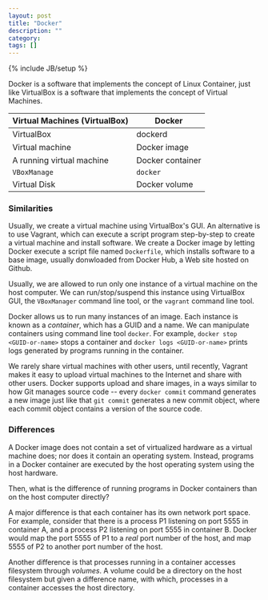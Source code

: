 ```yaml
---
layout: post
title: "Docker"
description: ""
category:
tags: []
---
```

{% include JB/setup %}

Docker is a software that implements the concept of Linux Container,
just like VirtualBox is a software that implements the concept of
Virtual Machines.

Virtual Machines (VirtualBox) | Docker
----------------------------- | ------
VirtualBox                    | dockerd
Virtual machine               | Docker image
A running virtual machine     | Docker container
`VBoxManage`                  | `docker`
Virtual Disk                  | Docker volume

### Similarities

Usually, we create a virtual machine using VirtualBox's GUI.  An
alternative is to use Vagrant, which can execute a script program
step-by-step to create a virtual machine and install software.  We
create a Docker image by letting Docker execute a script file named
`Dockerfile`, which installs software to a base image, usually
donwloaded from Docker Hub, a Web site hosted on Github.

Usually, we are allowed to run only one instance of a virtual machine
on the host computer.  We can run/stop/suspend this instance using
VirtualBox GUI, the `VBoxManager` command line tool, or the `vagrant`
command line tool.

Docker allows us to run many instances of an image.  Each instance is
known as a *container*, which has a GUID and a name.  We can
manipulate containers using command line tool `docker`.  For example,
`docker stop <GUID-or-name>` stops a container and `docker logs
<GUID-or-name>` prints logs generated by programs running in the
container.

We rarely share virtual machines with other users, until recently,
Vagrant makes it easy to upload virtual machines to the Internet and
share with other users.  Docker supports upload and share images, in a
ways similar to how Git manages source code -- every `docker commit`
command generates a new image just like that `git commit` generates a
new commit object, where each commit object contains a version of the
source code.

### Differences

A Docker image does not contain a set of virtualized hardware as a
virtual machine does; nor does it contain an operating system.
Instead, programs in a Docker container are executed by the host
operating system using the host hardware.

Then, what is the difference of running programs in Docker containers
than on the host computer directly?

A major difference is that each container has its own network port
space.  For example, consider that there is a process P1 listening on
port 5555 in container A, and a process P2 listening on port 5555 in
container B.  Docker would map the port 5555 of P1 to a *real* port
number of the host, and map 5555 of P2 to another port number of the
host.

Another difference is that processes running in a container accesses
filesystem through *volumes*.  A volume could be a directory on the
host filesystem but given a difference name, with which, processes in
a container accesses the host directory.
